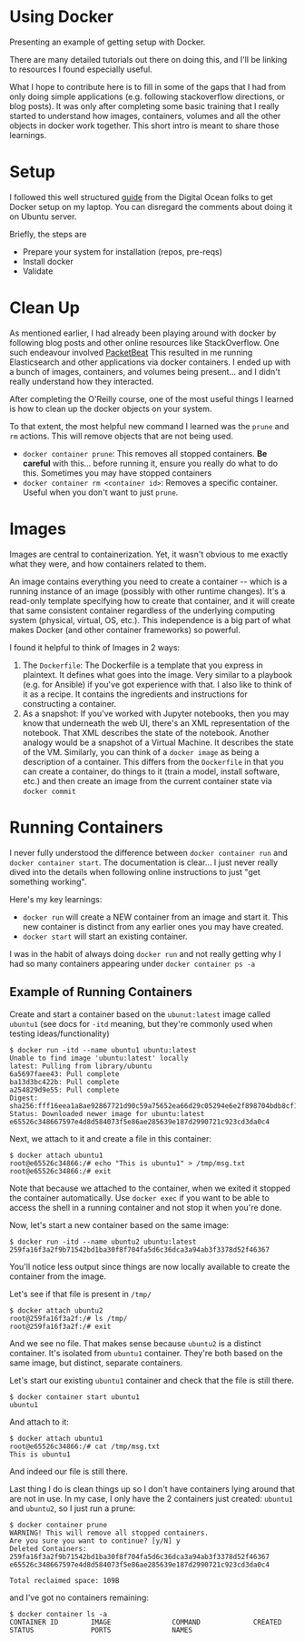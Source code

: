 # Using Docker
Presenting an example of getting setup with Docker.

There are many detailed tutorials out there on doing this, and I'll be linking to resources I found especially useful. 

What I hope to contribute here is to fill in some of the gaps that I had from only doing
simple applications (e.g. following stackoverflow directions, or blog posts). 
It was only after completing some basic training that I really started to understand how images, containers, volumes 
and all the other objects in docker work together. This short intro is meant to share those learnings.

# Setup
I followed this well structured 
[guide](https://www.digitalocean.com/community/tutorials/how-to-install-and-use-docker-on-ubuntu-20-04) 
from the Digital Ocean folks to get Docker setup on my laptop. 
You can disregard the comments about doing it on Ubuntu server. 

Briefly, the steps are
- Prepare your system for installation (repos, pre-reqs)
- Install docker
- Validate

# Clean Up
As mentioned earlier, I had already been playing around with docker by following blog posts and other online resources like StackOverflow.
One such endeavour involved [PacketBeat](https://www.elastic.co/guide/en/beats/packetbeat/master/running-on-docker.html)
This resulted in me running Elasticsearch and other applications via docker containers. 
I ended up with a bunch of images, containers, and volumes being present... and I didn't really understand how they interacted. 

After completing the O'Reilly course, one of the most useful things I learned is how to clean up the docker objects on your system. 

To that extent, the most helpful new command I learned was the `prune` and `rm` actions. This will remove objects that are not being used. 
- `docker container prune`: This removes all stopped containers. **Be careful** with this... before running it, ensure you really do what to do this. 
Sometimes you may have stopped containers 
- `docker container rm <container id>`: Removes a specific container. Useful when you don't want to just `prune`.

# Images
Images are central to containerization. Yet, it wasn't obvious to me exactly what they were, and how containers related to them.

An image contains everything you need to create a container -- which is a running instance of an image (possibly with other runtime changes).
It's a read-only template specifying how to create that container, and it will create that same consistent container regardless of the underlying computing system (physical, virtual, OS, etc.). 
This independence is a big part of what makes Docker (and other container frameworks) so powerful. 

I found it helpful to think of Images in 2 ways:
1. The `Dockerfile`: The Dockerfile is a template that you express in plaintext. It defines what goes into the image.
Very similar to a playbook (e.g. for Ansible) if you've got experience with that. 
I also like to think of it as a recipe. It contains the ingredients and instructions for constructing a container. 
2. As a snapshot: If you've worked with Jupyter notebooks, then you may know that underneath the web UI, there's an XML representation of the notebook. That XML describes the state of the notebook.
Another analogy would be a snapshot of a Virtual Machine. It describes the state of the VM.
Similarly, you can think of a `docker image` as being a description of a container. 
This differs from the `Dockerfile` in that you can create a container, do things to it (train a model, install software, etc.) and then create an image from the current container state via `docker commit`

# Running Containers
I never fully understood the difference between `docker container run` and `docker container start`. 
The documentation is clear... I just never really dived into the details when following online instructions to just "get something working". 

Here's my key learnings:
- `docker run` will create a NEW container from an image and start it. This new container is distinct from any earlier ones you may have created.
- `docker start` will start an existing container.

I was in the habit of always doing `docker run` and not really getting why I had so many containers appearing under `docker container ps -a`

## Example of Running Containers
Create and start a container based on the `ubunut:latest` image called `ubuntu1` (see docs for `-itd` meaning, but they're commonly used when testing ideas/functionality)
```
$ docker run -itd --name ubuntu1 ubuntu:latest
Unable to find image 'ubuntu:latest' locally
latest: Pulling from library/ubuntu
6a5697faee43: Pull complete 
ba13d3bc422b: Pull complete 
a254829d9e55: Pull complete 
Digest: sha256:fff16eea1a8ae92867721d90c59a75652ea66d29c05294e6e2f898704bdb8cf1
Status: Downloaded newer image for ubuntu:latest
e65526c348667597e4d8d584073f5e86ae285639e187d2990721c923cd3da0c4
```
Next, we attach to it and create a file in this container:
```
$ docker attach ubuntu1
root@e65526c34866:/# echo "This is ubuntu1" > /tmp/msg.txt
root@e65526c34866:/# exit
```
Note that because we attached to the container, when we exited it stopped the container automatically. Use `docker exec` if you want to be able to access the shell in a running container and not stop it when you're done.

Now, let's start a new container based on the same image:
```
$ docker run -itd --name ubuntu2 ubuntu:latest
259fa16f3a2f9b71542bd1ba30f8f704fa5d6c36dca3a94ab3f3378d52f46367
```
You'll notice less output since things are now locally available to create the container from the image.

Let's see if that file is present in `/tmp/`
```
$ docker attach ubuntu2
root@259fa16f3a2f:/# ls /tmp/
root@259fa16f3a2f:/# exit
```
And we see no file. That makes sense because `ubuntu2` is a distinct container. It's isolated from `ubuntu1` container.
They're both based on the same image, but distinct, separate containers.

Let's start our existing `ubuntu1` container and check that the file is still there.
```
$ docker container start ubuntu1
ubuntu1
```
And attach to it:
```
$ docker attach ubuntu1
root@e65526c34866:/# cat /tmp/msg.txt 
This is ubuntu1
```
And indeed our file is still there. 

Last thing I do is clean things up so I don't have containers lying around that are not in use. 
In my case, I only have the 2 containers just created: `ubuntu1` and `ubuntu2`, so I just run a prune:
```
$ docker container prune
WARNING! This will remove all stopped containers.
Are you sure you want to continue? [y/N] y
Deleted Containers:
259fa16f3a2f9b71542bd1ba30f8f704fa5d6c36dca3a94ab3f3378d52f46367
e65526c348667597e4d8d584073f5e86ae285639e187d2990721c923cd3da0c4

Total reclaimed space: 109B
```
and I've got no containers remaining:
```
$ docker container ls -a
CONTAINER ID        IMAGE               COMMAND             CREATED             STATUS              PORTS               NAMES

```
